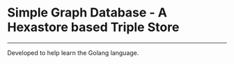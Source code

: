 # Simple Graph Database - A Hexastore based Triple Store

------

Developed to help learn the Golang language.
